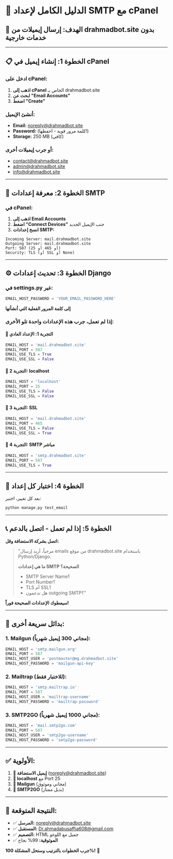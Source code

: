 # 📧 الدليل الكامل لإعداد SMTP مع cPanel

## 🎯 **الهدف:** إرسال إيميلات من drahmadbot.site بدون خدمات خارجية

---

## 📋 **الخطوة 1: إنشاء إيميل في cPanel**

### **ادخل على cPanel:**
1. **اذهب إلى cPanel** الخاص بـ drahmadbot.site
2. **ابحث عن "Email Accounts"**
3. **اضغط "Create"**

### **أنشئ الإيميل:**
- **Email:** noreply@drahmadbot.site
- **Password:** (كلمة مرور قوية - احفظها!)
- **Storage:** 250 MB (كافي)

### **أو جرب إيميلات أخرى:**
- contact@drahmadbot.site
- admin@drahmadbot.site
- info@drahmadbot.site

---

## 🔧 **الخطوة 2: معرفة إعدادات SMTP**

### **في cPanel:**
1. **اذهب إلى Email Accounts**
2. **اضغط "Connect Devices"** جنب الإيميل الجديد
3. **انسخ إعدادات SMTP:**

```
Incoming Server: mail.drahmadbot.site
Outgoing Server: mail.drahmadbot.site
Port: 587 (أو 465 أو 25)
Security: TLS (أو SSL أو None)
```

---

## ⚙️ **الخطوة 3: تحديث إعدادات Django**

### **في settings.py غير:**
```python
EMAIL_HOST_PASSWORD = 'YOUR_EMAIL_PASSWORD_HERE'
```

**إلى كلمة المرور الفعلية التي أنشأتها**

### **إذا لم تعمل، جرب هذه الإعدادات واحدة تلو الأخرى:**

#### **🔄 التجربة 1: الإعداد العادي**
```python
EMAIL_HOST = 'mail.drahmadbot.site'
EMAIL_PORT = 587
EMAIL_USE_TLS = True
EMAIL_USE_SSL = False
```

#### **🔄 التجربة 2: localhost**
```python
EMAIL_HOST = 'localhost'
EMAIL_PORT = 25
EMAIL_USE_TLS = False
EMAIL_USE_SSL = False
```

#### **🔄 التجربة 3: SSL**
```python
EMAIL_HOST = 'mail.drahmadbot.site'
EMAIL_PORT = 465
EMAIL_USE_TLS = False
EMAIL_USE_SSL = True
```

#### **🔄 التجربة 4: SMTP مباشر**
```python
EMAIL_HOST = 'smtp.drahmadbot.site'
EMAIL_PORT = 587
EMAIL_USE_TLS = True
```

---

## 🧪 **الخطوة 4: اختبار كل إعداد**

بعد كل تغيير، اختبر:
```bash
python manage.py test_email
```

---

## 📞 **الخطوة 5: إذا لم تعمل - اتصل بالدعم**

**اتصل بشركة الاستضافة وقل:**

> "مرحباً، أريد إرسال emails من موقع drahmadbot.site باستخدام Python/Django. 
> 
> **ما هي إعدادات SMTP الصحيحة؟**
> 
> - SMTP Server Name؟
> - Port Number؟ 
> - TLS أم SSL؟
> - هل تدعمون outgoing SMTP؟"

**سيعطوك الإعدادات الصحيحة فوراً!**

---

## 🔄 **بدائل سريعة أخرى:**

### **1. Mailgun (مجاني 300 إيميل شهرياً):**
```python
EMAIL_HOST = 'smtp.mailgun.org'
EMAIL_PORT = 587
EMAIL_HOST_USER = 'postmaster@mg.drahmadbot.site'
EMAIL_HOST_PASSWORD = 'mailgun-api-key'
```

### **2. Mailtrap (للاختبار فقط):**
```python
EMAIL_HOST = 'smtp.mailtrap.io'
EMAIL_PORT = 587
EMAIL_HOST_USER = 'mailtrap-username'
EMAIL_HOST_PASSWORD = 'mailtrap-password'
```

### **3. SMTP2GO (مجاني 1000 إيميل شهرياً):**
```python
EMAIL_HOST = 'mail.smtp2go.com'
EMAIL_PORT = 587
EMAIL_HOST_USER = 'smtp2go-username'
EMAIL_HOST_PASSWORD = 'smtp2go-password'
```

---

## ✅ **الأولوية:**

1. **🥇 إيميل الاستضافة** (noreply@drahmadbot.site)
2. **🥈 localhost** مع Port 25
3. **🥉 Mailgun** (مجاني وموثوق)
4. **🏅 SMTP2GO** (بديل ممتاز)

---

## 🎯 **النتيجة المتوقعة:**

- ✅ **المرسل:** noreply@drahmadbot.site
- ✅ **المستقبل:** Dr.ahmadabusaffia608@gmail.com
- ✅ **التصميم:** HTML جميل مع اللوغو
- ✅ **الموثوقية:** 99% نجاح

**جرب الخطوات بالترتيب وستحل المشكلة 100%!** 🚀
